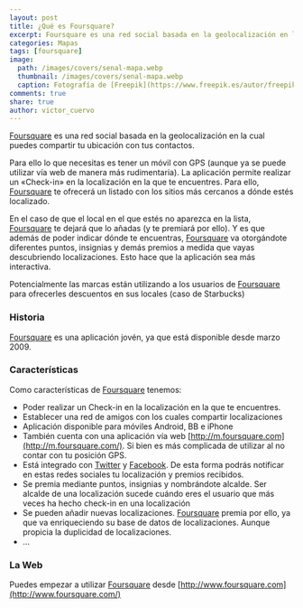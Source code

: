 ```yaml
---
layout: post
title: ¿Qué es Foursquare?
excerpt: Foursquare es una red social basada en la geolocalización en la cual puedes compartir tu ubicación con tus contactos.
categories: Mapas
tags: [foursquare]
image:
  path: /images/covers/senal-mapa.webp
  thumbnail: /images/covers/senal-mapa.webp
  caption: Fotografía de [Freepik](https://www.freepik.es/autor/freepik)
comments: true
share: true
author: victor_cuervo
---
```


[Foursquare](http://www.foursquare.com/) es una red social basada en la geolocalización en la cual puedes compartir tu ubicación con tus contactos.


Para ello lo que necesitas es tener un móvil con GPS (aunque ya se puede utilizar vía web de manera más rudimentaria). La aplicación permite realizar un «Check-in» en la localización en la que te encuentres. Para ello, [Foursquare](http://www.foursquare.com/) te ofrecerá un listado con los sitios más cercanos a dónde estés localizado.


En el caso de que el local en el que estés no aparezca en la lista, [Foursquare](http://www.foursquare.com/) te dejará que lo añadas (y te premiará por ello). Y es que además de poder indicar dónde te encuentras, [Foursquare](http://www.foursquare.com/) va otorgándote diferentes puntos, insignias y demás premios a medida que vayas descubriendo localizaciones. Esto hace que la aplicación sea más interactiva.


Potencialmente las marcas están utilizando a los usuarios de [Foursquare](http://www.foursquare.com/) para ofrecerles descuentos en sus locales (caso de Starbucks)


### Historia


[Foursquare](http://www.foursquare.com/) es una aplicación jovén, ya que está disponible desde marzo 2009.


### Características


Como características de [Foursquare](http://www.foursquare.com/) tenemos:

- Poder realizar un Check-in en la localización en la que te encuentres.
- Establecer una red de amigos con los cuales compartir localizaciones
- Aplicación disponible para móviles Android, BB e iPhone
- También cuenta con una aplicación vía web [http://m.foursquare.com](http://m.foursquare.com/). Si bien es más complicada de utilizar al no contar con tu posición GPS.
- Está integrado con [Twitter](https://www.ayudaenlaweb.com/microblogging/que-es-twitter/) y [Facebook](https://www.ayudaenlaweb.com/redes-sociales/que-es-facebook/). De esta forma podrás notificar en estas redes sociales tu localización y premios recibidos.
- Se premia mediante puntos, insignias y nombrándote alcalde. Ser alcalde de una localización sucede cuándo eres el usuario que más veces ha hecho check-in en una localización
- Se pueden añadir nuevas localizaciones. [Foursquare](http://www.foursquare.com/) premia por ello, ya que va enriqueciendo su base de datos de localizaciones. Aunque propicia la duplicidad de localizaciones.
- …

### La Web


Puedes empezar a utilizar [Foursquare](http://www.foursquare.com/) desde [http://www.foursquare.com](http://www.foursquare.com/)

